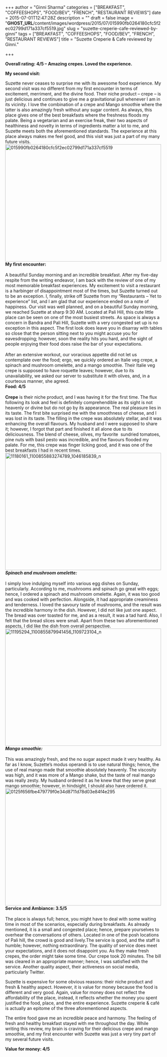 +++
author = "Ginni Sharma"
categories = ["BREAKFAST", "COFFEESHOPS", "FOOD/BEV", "FRENCH", "RESTAURANT REVIEWS"]
date = 2015-07-01T12:47:28Z
description = ""
draft = false
image = "__GHOST_URL__/content/images/wordpress/2015/07/015990fb0264180cfc5f2ec02799d171a337cf5519.jpg"
slug = "suzette-creperie-cafe-reviewed-by-ginni"
tags = ["BREAKFAST", "COFFEESHOPS", "FOOD/BEV", "FRENCH", "RESTAURANT REVIEWS"]
title = "Suzette Creperie & Cafe reviewed by Ginni."

+++


<p><strong>Overall rating: 4/5 – Amazing crepes. Loved the experience.</strong></p>
<p><strong>My second visit:</strong></p>
<div>Suzette never ceases to surprise me with its awesome food experience. My second visit was no different from my first encounter in terms of excitement, merriment, and the divine food. Their niche product – crepe – is just delicious and continues to give me a gravitational pull whenever I am in its vicinity. I love the combination of a crepe and Mango smoothie where the latter is also amazingly fresh without any sugar content. As always, this place gives one of the best breakfasts where the freshness floods my palate. Being a vegetarian and an exercise freak, their two aspects of healthiness and novelty in terms of ingredients matter a lot to me, and Suzette meets both the aforementioned standards. The experience at this place always makes me feel good, and this visit was just a part of my many future visits.</div>
<div>
<div><img loading="lazy" class="aligncenter size-full wp-image-8281" src="https://i2.wp.com/bandra.info/wp-content/uploads/2015/07/015990fb0264180cfc5f2ec02799d171a337cf5519.jpg?resize=500%2C375&#038;ssl=1" alt="015990fb0264180cfc5f2ec02799d171a337cf5519" width="500" height="375" data-recalc-dims="1" /></div>
<div><strong>My first encounter:</strong></div>
<div><strong> </strong></div>
<div>A beautiful Sunday morning and an incredible breakfast. After my five-day respite from the writing endeavor, I am back with the review of one of my most memorable breakfast experiences. My excitement to visit a restaurant is a harbinger of disappointment most of the times, but Suzette turned out to be an exception. I, finally, strike off Suzette from my “Restaurants – Yet to experience” list, and I am glad that our experience ended on a note of happiness. Our visit was well planned, and on a beautiful Sunday morning, we reached Suzette at sharp 9:30 AM. Located at Pali Hill, this cute little place can be seen on one of the most busiest streets. As space is always a concern in Bandra and Pali Hill, Suzette with a very congested set up is no exception in this aspect. The first look does leave you in disarray with tables so close that the person sitting next to you might accuse you for eavesdropping; however, soon the reality hits you hard, and the sight of people enjoying their food does raise the bar of your expectations.</div>
<div><strong> </strong></div>
<div>After an extensive workout, our voracious appetite did not let us contemplate over the food; ergo, we quickly ordered an Italie veg crepe, a spinach and mushroom omelette, and a mango smoothie. Their Italie veg crepe is supposed to have roquette leaves; however, due to its unavailability, we asked our server to substitute it with olives, and, in a courteous manner, she agreed.</div>
<div><strong>Food: 4/5</strong></div>
<div><em><strong> </strong></em></div>
<div><strong>Crepe</strong> is their niche product, and I was having it for the first time. The flux following its look and feel is definitely comprehendible as its sight is not heavenly or divine but do not go by its appearance. The real pleasure lies in its taste. The first bite surprised me with the smoothness of cheese, and I was lost in its taste. The filling in the crepe was absolutely stellar, and it was enhancing the overall flavours. My husband and I were supposed to share it; however, I forgot that part and finished it all alone due to its deliciousness. The blend of cheese, olives, my favorite  sundried tomatoes, pine nuts with basil pesto was incredible, and the flavours flooded my palate. For me, this crepe was finger licking good, and it was one of the best breakfasts I had in recent times.</div>
<div><img loading="lazy" class="aligncenter size-full wp-image-8282" src="https://i1.wp.com/bandra.info/wp-content/uploads/2015/07/11180161_1100855883274789_1046185839_n.jpg?resize=500%2C375&#038;ssl=1" alt="11180161_1100855883274789_1046185839_n" width="500" height="375" data-recalc-dims="1" /></div>
<div></div>
<div><em><strong>Spinach and mushroom omelette:</strong></em></div>
<div><em><strong> </strong></em></div>
<div>I simply love indulging myself into various egg dishes on Sunday, particularly. According to me, mushrooms and spinach go great with eggs; hence, I ordered a spinach and mushroom omelette. Again, it was too good and was cooked with perfection. Alongside, it had appropriate creaminess and tenderness. I loved the savoury taste of mushrooms, and the result was the incredible harmony in the dish. However, I did not like just one aspect. The bread was over toasted for me, and as a result, it was a tad hard. Also, I felt that the bread slices were small. Apart from these two aforementioned aspects, I did like the dish from overall perspective.</div>
<div><img loading="lazy" class="aligncenter size-full wp-image-8283" src="https://i1.wp.com/bandra.info/wp-content/uploads/2015/07/11195294_1100855879941456_1109723104_n.jpg?resize=500%2C375&#038;ssl=1" alt="11195294_1100855879941456_1109723104_n" width="500" height="375" data-recalc-dims="1" /></div>
<div></div>
<div><em><strong>Mango smoothie:</strong></em></div>
<div><em><strong> </strong></em></div>
<div>This was amazingly fresh, and the no sugar aspect made it very healthy. As far as I know, Suzette’s modus operandi is to use natural things; hence, the use of real mango made that smoothie absolutely heavenly. The viscosity was high, and it was more of a Mango shake, but the taste of real mango was really zesty. My husband ordered it as he knew that they serve great mango smoothie; however, in hindsight, I should also have ordered it.</div>
</div>
<div><img loading="lazy" class="aligncenter size-full wp-image-8284" src="https://i0.wp.com/bandra.info/wp-content/uploads/2015/07/0125f656fbe479779f0e34d8711d78d03e84f4e295.jpg?resize=500%2C375&#038;ssl=1" alt="0125f656fbe479779f0e34d8711d78d03e84f4e295" width="500" height="375" data-recalc-dims="1" /></div>
<div>
<div></div>
<div><strong>Service and Ambiance: 3.5/5</strong></div>
<div><strong> </strong></div>
<div>The place is always full; hence, you might have to deal with some waiting time in most of the scenarios, especially during breakfasts. As already mentioned, it is a small and congested place; hence, prepare yourselves to overhear the conversations of others. Located in one of the posh locations of Pali hill, the crowd is good and lively.The service is good, and the staff is humble; however, nothing extraordinary. The quality of service does meet your expectations, and it does not disappoint you. As they make fresh crepes, the order might take some time. Our crepe took 20 minutes. The bill was cleared in an appropriate manner; hence, I was satisfied with the service. Another quality aspect, their activeness on social media, particularly Twitter.</div>
<div>
<p>Suzette is expensive for some obvious reasons: their niche product and fresh &amp; healthy aspect. However, it is value for money because the food is different and very good. Again, value for money does not reflect the affordability of the place, instead, it reflects whether the money you spent justified the food, place, and the entire experience. Suzette creperie &amp; café is actually an epitome of the three aforementioned aspects.</p>
<p>The entire food gave me an incredible peace and harmony. The feeling of fresh and healthy breakfast stayed with me throughout the day. While writing this review, my brain is craving for their delicious crepe and mango smoothie, and my first encounter with Suzette was just a very tiny part of my several future visits.</p>
<p><strong>Value for money: 4/5</strong></p>
</div>
</div>



